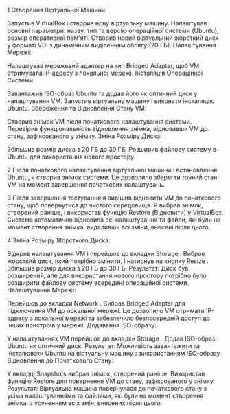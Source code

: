 1
Створення Віртуальної Машини:

Запустив VirtualBox і створив нову віртуальну машину.
Налаштував основні параметри: назву, тип та версію операційної системи (Ubuntu), розмір оперативної пам'яті.
Створив новий віртуальний жорсткий диск у форматі VDI з динамічним виділенням обсягу (20 ГБ).
Налаштування Мережі:

Налаштував мережевий адаптер на тип Bridged Adapter, щоб VM отримувала IP-адресу з локальної мережі.
Інсталяція Операційної Системи:

Завантажив ISO-образ Ubuntu та додав його як оптичний диск у налаштування VM.
Запустив віртуальну машину і виконати інсталяцію Ubuntu.
Збереження та Відновлення Стану VM:

Створив знімок VM після початкового налаштування системи.
Перевірив функціональність відновлення знімка, відновивши VM до стану, зафіксованого у знімку.
Зміна Розміру Диска:

Збільшив розмір диска з 20 ГБ до 30 ГБ.
Розширив файлову систему в Ubuntu для використання нового простору.


2
Після початкового налаштування віртуальної машини і встановлення Ubuntu, я створив знімок системи. Це дозволило зберегти точний стан VM на момент завершення початкових налаштувань.

3
Після завершення тестування я вирішив відновити VM до початкового стану, щоб повернутися до чистого середовища.
Я вибрав знімок, створений раніше, і використав функцію Restore (Відновити) у VirtualBox.
Система автоматично відновила всі налаштування та файли, які були на момент створення знімка, видаливши всі зміни, внесені після цього.

4
Зміна Розміру Жорсткого Диска:

Відкрив налаштування VM і перейшов до вкладки Storage .
Вибрав жорсткий диск, який потрібно змінити, і натиснув на кнопку Resize .
Збільшив розмір диска з 20 ГБ до 30 ГБ.
Результат: Диск був розширений, але для використання нового простору потрібно було розширити файлову систему всередині операційної системи.
Налаштування Мережі:

Перейшов до вкладки Network .
Вибрав Bridged Adapter  для підключення VM до локальної мережі.
Це дозволило VM отримати IP-адресу з локальної мережі та забезпечило безпосередній доступ до інших пристроїв у мережі.
Додавання ISO-образу:

У налаштуваннях VM перейшов до вкладки Storage .
Додав ISO-образ Ubuntu як оптичний диск.
Результат: Можливість завантажити та інсталювати Ubuntu на віртуальну машину з використанням ISO-образу.
Відновлення до Початкового Стану:

У вкладці Snapshots  вибрав знімок, створений раніше.
Використав функцію Restore  для повернення VM до стану, зафіксованого у знімку.
Результат: Віртуальна машина повернулася до початкового стану з усіма налаштуваннями та файлами, які були на момент створення знімка, з усуненням всіх змін, внесених після цього.